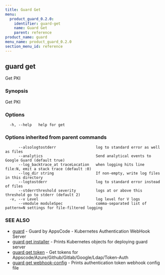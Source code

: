 ```yaml
---
title: Guard Get
menu:
  product_guard_0.2.0:
    identifier: guard-get
    name: Guard Get
    parent: reference
product_name: guard
menu_name: product_guard_0.2.0
section_menu_id: reference
---
```

## guard get

Get PKI

### Synopsis

Get PKI

### Options

```
  -h, --help   help for get
```

### Options inherited from parent commands

```
      --alsologtostderr                  log to standard error as well as files
      --analytics                        Send analytical events to Google Guard (default true)
      --log_backtrace_at traceLocation   when logging hits line file:N, emit a stack trace (default :0)
      --log_dir string                   If non-empty, write log files in this directory
      --logtostderr                      log to standard error instead of files
      --stderrthreshold severity         logs at or above this threshold go to stderr (default 2)
  -v, --v Level                          log level for V logs
      --vmodule moduleSpec               comma-separated list of pattern=N settings for file-filtered logging
```

### SEE ALSO

* [guard](/docs/reference/guard.md)	 - Guard by AppsCode - Kubernetes Authentication WebHook Server
* [guard get installer](/docs/reference/guard_get_installer.md)	 - Prints Kubernetes objects for deploying guard server
* [guard get token](/docs/reference/guard_get_token.md)	 - Get tokens for Appscode/Azure/Github/Gitlab/Google/Ldap/Token-Auth
* [guard get webhook-config](/docs/reference/guard_get_webhook-config.md)	 - Prints authentication token webhook config file

